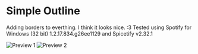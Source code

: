 # Simple Outline
Adding borders to everthing. I think it looks nice. :3
Tested using Spotify for Windows (32 bit)
1.2.17.834.g26ee1129
and Spicetify v2.32.1

![Preview 1](https://raw.githubusercontent.com/Droidiar/simpleoutline-spicetify/main/preview1.avif)
![Preview 2](https://raw.githubusercontent.com/Droidiar/simpleoutline-spicetify/main/preview2.avif)
